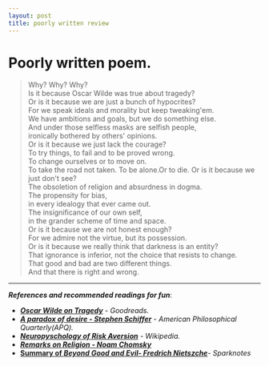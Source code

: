 ```yaml
---
layout: post
title: poorly written review
---
```

# Poorly written poem.

  >Why? Why? Why?  
  >Is it because Oscar Wilde was true about tragedy?  
  >Or is it because we are just a bunch of hypocrites?  
  >For we speak ideals and morality but keep tweaking'em.  
  >We have ambitions and goals, but we do something else.  
  >And under those selfless masks are selfish people,  
  >ironically bothered by others' opinions.  
  >Or is it because we just lack the courage?  
  >To try things, to fail and to be proved wrong.  
  >To change ourselves or to move on.  
  >To take the road not taken.
  >To be alone.Or to die.
  >Or is it because we just don't see?  
  >The obsoletion of religion and absurdness in dogma.  
  >The propensity for bias,  
  >in every idealogy that ever came out.  
  >The insignificance of our own self,  
  >in the grander scheme of time and space.  
  >Or is it because we are not honest enough?  
  >For we admire not the virtue, but its possession.  
  >Or is it because we really think that darkness is an entity?  
  >That ignorance is inferior, not the choice that resists to change.  
  >That good and bad are two different things.  
  >And that there is right and wrong.  

  ------------------------------------

  ***References and recommended readings for fun***:
  - [***Oscar Wilde on Tragedy***](https://www.goodreads.com/quotes/172484-there-are-only-two-tragedies-in-life-one-is-not) *- Goodreads.*
  - [***A paradox of desire - Stephen Schiffer***](https://www.jstor.org/stable/20009625) *- American Philosophical Quarterly(APQ).*
  - [***Neuropyschology of Risk Aversion***](https://en.wikipedia.org/wiki/Risk_aversion_(psychology)#Neuropsychology_of_risk_aversion) *- Wikipedia.*
  - [***Remarks on Religion - Noam Chomsky***](https://chomsky.info/1990____/)
  - [**Summary of *Beyond Good and Evil- Fredrich Nietszche***](https://www.sparknotes.com/philosophy/beyondgood/section1/)*- Sparknotes*
